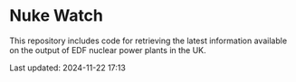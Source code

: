 # Nuke Watch

This repository includes code for retrieving the latest information available on the output of EDF nuclear power plants in the UK.

Last updated: 2024-11-22 17:13